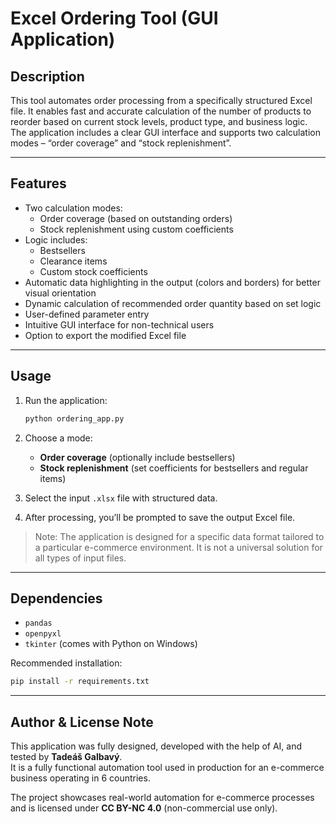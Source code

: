 # Excel Ordering Tool (GUI Application)

## Description

This tool automates order processing from a specifically structured Excel file. It enables fast and accurate calculation of the number of products to reorder based on current stock levels, product type, and business logic. The application includes a clear GUI interface and supports two calculation modes – “order coverage” and “stock replenishment”.

---

## Features

- Two calculation modes:
  - Order coverage (based on outstanding orders)
  - Stock replenishment using custom coefficients
- Logic includes:
  - Bestsellers
  - Clearance items
  - Custom stock coefficients
- Automatic data highlighting in the output (colors and borders) for better visual orientation
- Dynamic calculation of recommended order quantity based on set logic
- User-defined parameter entry
- Intuitive GUI interface for non-technical users
- Option to export the modified Excel file

---

## Usage

1. Run the application:
   ```bash
   python ordering_app.py
   ```

2. Choose a mode:
   - **Order coverage** (optionally include bestsellers)
   - **Stock replenishment** (set coefficients for bestsellers and regular items)

3. Select the input `.xlsx` file with structured data.

4. After processing, you’ll be prompted to save the output Excel file.

> Note: The application is designed for a specific data format tailored to a particular e-commerce environment. It is not a universal solution for all types of input files.

---

## Dependencies

- `pandas`
- `openpyxl`
- `tkinter` (comes with Python on Windows)

Recommended installation:
```bash
pip install -r requirements.txt
```

---

## Author & License Note

This application was fully designed, developed with the help of AI, and tested by **Tadeáš Galbavý**.  
It is a fully functional automation tool used in production for an e-commerce business operating in 6 countries.

The project showcases real-world automation for e-commerce processes and is licensed under **CC BY-NC 4.0** (non-commercial use only).

